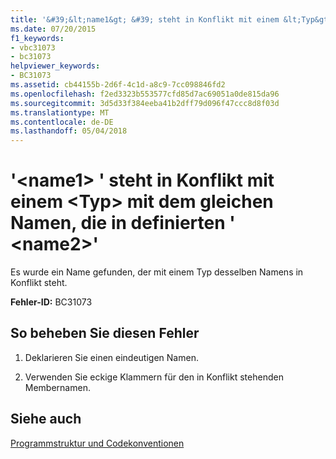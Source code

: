 ```yaml
---
title: '&#39;&lt;name1&gt; &#39; steht in Konflikt mit einem &lt;Typ&gt; mit dem gleichen Namen, die in definierten &#39; &lt;name2&gt;&#39;'
ms.date: 07/20/2015
f1_keywords:
- vbc31073
- bc31073
helpviewer_keywords:
- BC31073
ms.assetid: cb44155b-2d6f-4c1d-a8c9-7cc098846fd2
ms.openlocfilehash: f2ed3323b553577cfd85d7ac69051a0de815da96
ms.sourcegitcommit: 3d5d33f384eeba41b2dff79d096f47ccc8d8f03d
ms.translationtype: MT
ms.contentlocale: de-DE
ms.lasthandoff: 05/04/2018
---
```

# <a name="39ltname1gt39-conflicts-with-a-lttypegt-by-the-same-name-defined-in-39ltname2gt39"></a>&#39;&lt;name1&gt; &#39; steht in Konflikt mit einem &lt;Typ&gt; mit dem gleichen Namen, die in definierten &#39; &lt;name2&gt;&#39;
Es wurde ein Name gefunden, der mit einem Typ desselben Namens in Konflikt steht.  
  
 **Fehler-ID:** BC31073  
  
## <a name="to-correct-this-error"></a>So beheben Sie diesen Fehler  
  
1.  Deklarieren Sie einen eindeutigen Namen.  
  
2.  Verwenden Sie eckige Klammern für den in Konflikt stehenden Membernamen.  
  
## <a name="see-also"></a>Siehe auch  
 [Programmstruktur und Codekonventionen](../../visual-basic/programming-guide/program-structure/program-structure-and-code-conventions.md)
